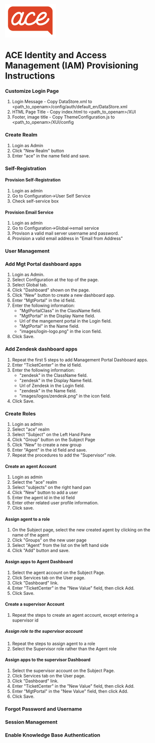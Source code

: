 ![](images/acesmall.png)

# ACE Identity and Access Management (IAM) Provisioning Instructions


### Customize Login Page

1. Login Message - Copy DataStore.xml to <path_to_openam>/config/auth/default_en/DataStore.xml
1. HTML Page Title - Copy index.html to <path_to_openam>/XUI
1. Footer, image title - Copy ThemeConfiguration.js to <path_to_openam>/XUI/config 

### Create Realm
1. Login as Admin
1. Click "New Realm" button
1. Enter "ace" in the name field and save.

### Self-Registration

#### Provision Self-Registration
1. Login as admin
1. Go to Configuration->User Self Service
1. Check self-service box

#### Provision Email Service
1. Login as admin
1. Go to Configuration->Global->email service
1. Provison a valid mail server username and password.
1. Provision a valid email address in "Email from Address" 


### User Management

### Add Mgt Portal dashboard apps 
1. Login as Admin.
1. Select Configuration at the top of the page.
1. Select Global tab.
1. Click "Dashboard" shown on the page.
1. Click "New" button to create a new dashboard app.
1. Enter "MgtPortal" in the id field.
1. Enter the following information:
	* "MgtPortalClass" in the ClassName field.
	* "MgtPortal" in the Display Name field.
	* Url of the mangement portal in the Login field.
	* "MgtPortal" in the Name field.
	* "images/login-logo.png" in the icon field.
1. Click Save.

### Add Zendesk dashboard apps 
1. Repeat the first 5 steps to add Management Portal Dashboard apps.
1. Enter "TicketCenter" in the id field.
1. Enter the following information:
	* "zendesk" in the ClassName field.
	* "zendesk" in the Display Name field.
	* Url of Zendesk  in the Login field.
	* "zendesk" in the Name field.
	* "images/logos/zendesk.png" in the icon field.
1. Click Save.

### Create Roles
1. Login as admin
1. Select "ace" realm
1. Select "Subject" on the Left Hand Pane
1. Click "Group" button on the Subject Page
1. Click "New" to create a new group
1. Enter "Agent" in the id field and save.
1. Repeat the procedures to add the "Supervisor" role.

#### Create an agent Account
1. Login as admin
1. Select the "ace" realm
1. Select "subjects" on the right hand pan
1. Click "New" button to add a user 
1. Enter the agent id in the id field
1. Enter other related user profile information.
1. Click save.

#### Assign agent to a role
1. On the Subject page, select the new created agent by clicking on the name of the agent
1. Click "Groups" on the new user page
1. Select "Agent" from the list on the left hand side
1. Click "Add" button and save.

#### Assign apps to Agent Dashboard
1. Select the agent account on the Subject Page. 
1. Click Services tab on the User page.
1. Click "Dashboard" link.
1. Enter "TicketCenter" in the "New Value" field, then click Add.
1. Click Save.

#### Create a supervisor Account
1. Repeat the steps to create an agent account, except entering a supervisor id

##### Assign role to the supervisor account
1. Repeat the steps to assign agent to a role
1. Select the Supervisor role rather than the Agent role

#### Assign apps to the supervisor Dashboard
1. Select the supervisor account on the Subject Page. 
1. Click Services tab on the User page.
1. Click "Dashboard" link.
1. Enter "TicketCenter" in the "New Value" field, then click Add.
1. Enter "MgtPortal" in the "New Value" field, then click Add.
1. Click Save.

### Forgot Password and Username

### Session Management


### Enable Knowledge Base Authentication





